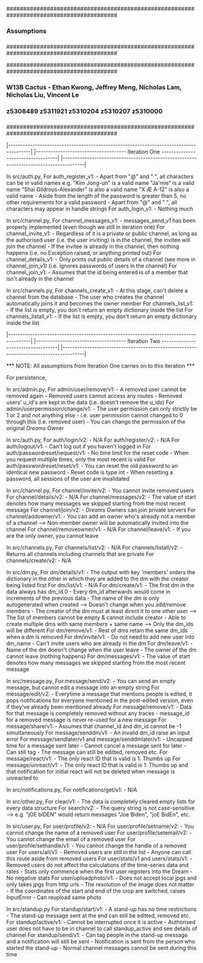 #########################################################################################
###                                                                                   ###
###                                    Assumptions                                    ###
###                                                                                   ###
#########################################################################################

#########################################################################################
###                                                                                   ###
###  W13B Cactus - Ethan Kwong, Jeffrey Meng, Nicholas Lam, Nicholas Liu, Vincent Le  ###
###                 z5308489     z5311921      z5310204      z5310207      z5310000   ###
###                                                                                   ###
#########################################################################################

|---------------------------------------------------------------------------------------|
|------------------------------------- Iteration One -----------------------------------|
|---------------------------------------------------------------------------------------|

In src/auth.py,
    For auth_register_v1:
        - Apart from "@" and " ", all characters can be in valid names
            e.g.      "Kim Jong-un"        is a valid name
                        "Ja'mie"           is a valid name
                 "Shai Gildrous-Alexander" is also a valid name
                       "X Æ A-12"          is also a valid name
        - Aside from the length of the password is greater than 5, no other requirements 
          for a valid password
        - Apart from "@" and " ", all characters may appear in handle strings
    For auth_login_v1:
        - Nothing much

In src/channel.py,
    For channel_messages_v1:
        - messages_send_v1 has been properly implemented 
           (even though we still in iteration one)
    For channel_invite_v1:
        - Regardless of it is a private or public channel, as long as the authorised user
           (i.e. the user inviting) is in the channel, the invitee will join the channel
        - If the invitee is already in the channel, then nothing happens 
           (i.e. no Exception raised, or anything printed out)
    For channel_details_v1:
        - Only prints out public details of a channel (see more in channel_join_v1)
           (i.e. ignores passwords of users in the channel)
    For channel_join_v1:
        - Assumes that the id being entered is of a member that isn't already in the 
          channel

In src/channels.py,
    For channels_create_v1:
        - At this stage, can't delete a channel from the database
        - The user who creates the channel automatically joins it and becomes the
          owner member
    For channels_list_v1:
        - If the list is empty, you don't return an empty dictionary inside the list
    For channels_listall_v1:
        - If the list is empty, you don't return an empty dictionary inside the list

|---------------------------------------------------------------------------------------|
|------------------------------------- Iteration Two -----------------------------------|
|---------------------------------------------------------------------------------------|

***      NOTE: All assumptions from Iteration One carries on to this iteration        ***

For persistence,


In src/admin.py,
    For admin/user/remove/v1:
        - A removed user cannot be removed again
        - Removed users cannot access any routes
        - Removed users' u_id's are kept in the data (i.e. doesn't remove the u_ids)
    For admin/userpermission/change/v1:
        - The user permission can only strictly be 1 or 2 and not anything else
        - i.e. user permission cannot changed to 0 through this (i.e. removed user)
        - You can change the permission of the original *Dreams* Owner

In src/auth.py,
    For auth/login/v2:
        - N/A
    For auth/register/v2:
        - N/A
    For auth/logout/v1:
        - Can't log out if you haven't logged in
    For auth/passwordreset/request/v1:
        - No time limit for the reset code
        - When you request multiple times, only the most recent is valid
    For auth/passwordreset/reset/v1:
        - You can reset the old password to an identical new password
        - Reset code is type int
        - When resetting a password, all sessions of the user are invalidated

In src/channel.py,
    For channel/invite/v2:
        - You cannot invite removed users
    For channel/details/v2:
        - N/A 
    For channel/messages/v2:
        - The value of start denotes how many messages we skipped starting from the most 
          recent message
    For channel/join/v2:
        - *Dreams* Owners can join private servers
    For channel/addowner/v1:
        - You can add an owner who's already not a member of a channel
            --> Non-member owner will be automatically invited into the channel
    For channel/removeowner/v1:
        - N/A
    For channel/leave/v1:
        - If you are the only owner, you cannot leave

In src/channels.py,
    For channels/list/v2:
        - N/A
    For channels/listall/v2:
        - Returns all channels including channels that are private
    For channels/create/v2:
        - N/A

In src/dm.py,
    For dm/details/v1:
        - The output with key 'members' orders the dictionary in the other in which they 
          are added to the dm with the creator being listed first
    For dm/list/v1:
        - N/A
    For dm/create/v1:
        - The first dm in the data always has dm_id 0
        - Every dm_id afterwards would come in increments of the previous data
        - The name of the dm is only autogenerated when created
            --> Doesn't change when you add/remove members
        - The creator of the dm must at least direct it to one other user
            --> The list of members cannot be empty & cannot include creator
        - Able to create multiple dms with same members + same name
            --> Only the dm_ids will be different
    For dm/remove/v1:
        - Rest of dms retain the same dm_ids when a dm is removed
    For dm/invite/v1:
        - Do not need to add new user into dm_name
        - Can't invite users who are already in the dm
    For dm/leave/v1:
        - Name of the dm doesn't change when the user leave
        - The owner of the dm cannot leave (nothing happens)
    For dm/messages/v1:
        - The value of start denotes how many messages we skipped starting from the most 
          recent message

In src/message.py,
    For message/send/v2:
        - You can send an empty message, but cannot edit a message into an empty string
    For message/edit/v2:
        - Everytime a message that mentions people is edited, it pops notifications for
          everyone mentioned in the post-edited version, even if they've already been 
          mentioned already
    For message/remove/v1:
        - Data for that message is completely removed without any traces
        - message_id for a removed message is never re-used for a new message
    For message/share/v1:
        - Assumes that channel_id and dm_id cannot be -1 simultaneously
    For message/senddm/v1:
        - An invalid dm_id raise an input error
    For message/sendlater/v1 and message/senddmlater/v1:
        - Uncapped time for a message sent later
        - Cannot cancel a message sent for later
        - Can still tag
        - The message can still be editted, removed etc.
    For message/react/v1:
        - The only react ID that is valid is 1: Thumbs up
    For message/unreact/v1:
        - The only react ID that is valid is 1: Thumbs up and that notification for initial react will not be deleted when message is unreacted to

In src/notifications.py,
    For notifications/get/v1:
        - N/A

In src/other.py,
    For clear/v1:
        - The data is completely cleared empty lists for every data structure
    For search/v2:
        - The query string is not case-sensitive
            --> e.g. "jOE bIDEN" would return messages "Joe Biden", "joE BidEn", etc.

In src/user.py,
    For user/profile/v2:
        - N/A
    For user/profile/setname/v2:
        - You cannot change the name of a removed user
    For user/profile/setemail/v2:
        - You cannot change the email of a removed user
    For user/profile/sethandle/v1:
        - You cannot change the handle of a removed user
    For users/all/v1:
        - Removed users are still in the list
        - Anyone can call this route aside from removed users
    For user/stats/v1 and users/stats/v1:
        - Removed users do not affect the calculations of the time-series data and rates
        - Stats only commence when the first user registers into the Dream
        - No negative stats
    For user/uploadphoto/v1:
        - Does not accept local jpgs and only takes jpgs from http urls
        - The resolution of the image does not matter
        - If the coordinates of the start and end of the crop are switched, raises InputError
        - Can reupload same photo

In src/standup.py
    For standup/start/v1:
        - A stand-up has no time restrictions
        - The stand-up message sent at the end can still be editted, removed etc.
    For standup/active/v1:
        - Cannot be interrupted once it is active
        - Authorised user does not have to be in channel to call standup_active and see details of channel
    For standup/send/v1:
        - Can tag people in the stand-up message and a notification will still be sent
        - Notification is sent from the person who started the stand-up
        - Normal channel messages cannot be sent during this time
